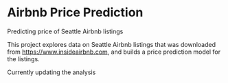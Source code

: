 # Airbnb Price Prediction
Predicting price of Seattle Airbnb listings

This project explores data on Seattle Airbnb listings that was downloaded from https://www.insideairbnb.com, and builds a price prediction model for the listings.

Currently updating the analysis

